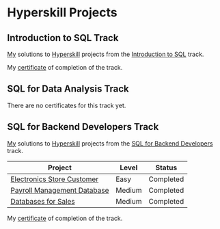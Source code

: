# Hyperskill Projects

## Introduction to SQL Track

[My](https://hyperskill.org/profile/7889902) solutions to [Hyperskill](https://hyperskill.org) projects from the [Introduction to SQL](https://hyperskill.org/tracks/31) track.

My [certificate](https://hyperskill.org/certificates/8b5bf582-617d-495c-87cd-8b69eb367f34.pdf) of completion of the track.

## SQL for Data Analysis Track

There are no certificates for this track yet.

## SQL for Backend Developers Track

[My](https://hyperskill.org/profile/7889902) solutions to [Hyperskill](https://hyperskill.org) projects from the [SQL for Backend Developers](https://hyperskill.org/tracks/40) track.

| Project                                                         | Level  | Status    |
| --------------------------------------------------------------- | ------ | --------- |
| [Electronics Store Customer](./01_electronics_store_customer)   | Easy   | Completed |
| [Payroll Management Database](./02_payroll_management_database) | Medium | Completed |
| [Databases for Sales](./03_databases_for_sales)                 | Medium | Completed |

My [certificate](https://hyperskill.org/certificates/2e7a5bb8-4a43-4238-a2d2-d9cdd02a5ee7.pdf) of completion of the track.
